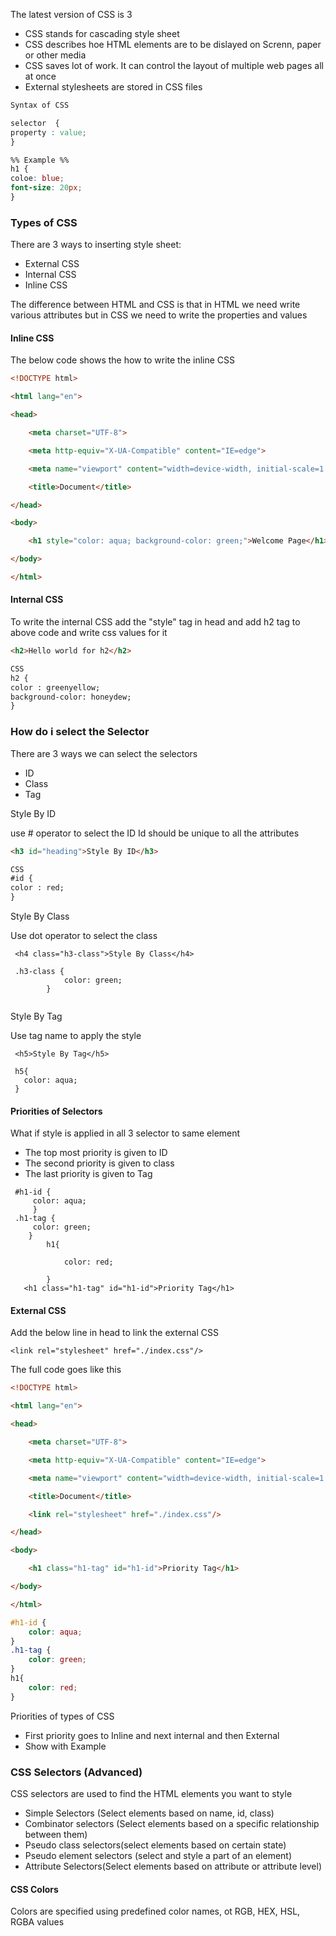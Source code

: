 The latest version of CSS is 3
* CSS stands for cascading style sheet
* CSS describes hoe HTML elements are to be dislayed on Screnn, paper or other media
* CSS saves lot of work. It can control the layout of multiple web pages all at once
* External stylesheets are stored in CSS files

``` css
Syntax of CSS

selector  {
property : value;
}

%% Example %%
h1 {
coloe: blue;
font-size: 20px;
}

```

### Types of CSS

There are 3 ways to inserting style sheet:

* External CSS
* Internal CSS
* Inline CSS

The difference between HTML and CSS is that in HTML we need write various attributes but in CSS we need to write the properties and values

#### Inline CSS

The below code shows the how to write the inline CSS

``` HTML
<!DOCTYPE html>

<html lang="en">

<head>

    <meta charset="UTF-8">

    <meta http-equiv="X-UA-Compatible" content="IE=edge">

    <meta name="viewport" content="width=device-width, initial-scale=1.0">

    <title>Document</title>

</head>

<body>

    <h1 style="color: aqua; background-color: green;">Welcome Page</h1>

</body>

</html>
```


#### Internal CSS

To write the internal CSS add the "style" tag in head and add h2 tag to above code and write css values for it

``` HTML & CSS
<h2>Hello world for h2</h2>

CSS
h2 {
color : greenyellow;
background-color: honeydew;
}
```

### How do i select the Selector

There are 3 ways we can select the selectors

* ID
* Class
* Tag

Style By ID

use # operator to select the ID
Id should be unique to all the attributes
``` HTML
<h3 id="heading">Style By ID</h3>

CSS
#id {
color : red;
}
```

Style By Class

Use dot operator to select the class

```
 <h4 class="h3-class">Style By Class</h4>

 .h3-class {
            color: green;
        }
 
```

Style By Tag

Use tag name to apply the style
```
 <h5>Style By Tag</h5>

 h5{
   color: aqua;
 }
```

#### Priorities of Selectors

What if style is applied in all 3 selector to same element

* The top most priority is given to ID
* The second priority is given to class
* The last priority is given to Tag

```
 #h1-id {
     color: aqua;
     }
 .h1-tag {
     color: green;
    }
        h1{

            color: red;

        }
   <h1 class="h1-tag" id="h1-id">Priority Tag</h1>

```


#### External CSS

Add the below line in head to link  the external CSS

```
<link rel="stylesheet" href="./index.css"/>
```

The full code goes like this

``` HTML
<!DOCTYPE html>

<html lang="en">

<head>

    <meta charset="UTF-8">

    <meta http-equiv="X-UA-Compatible" content="IE=edge">

    <meta name="viewport" content="width=device-width, initial-scale=1.0">

    <title>Document</title>

    <link rel="stylesheet" href="./index.css"/>

</head>

<body>

    <h1 class="h1-tag" id="h1-id">Priority Tag</h1>

</body>

</html>
```

``` CSS
#h1-id {
    color: aqua;
}
.h1-tag {
    color: green;
}
h1{
    color: red;
}
```

Priorities of types of CSS

* First priority goes to Inline and next internal and then External
* Show with Example

### CSS Selectors (Advanced)

CSS selectors are used to find the HTML elements you want to style

* Simple Selectors (Select elements based on name, id, class)
* Combinator selectors (Select elements based on a specific relationship between them)
* Pseudo class selectors(select elements based on certain state)
* Pseudo element selectors (select and style a part of an element)
* Attribute Selectors(Select elements based on attribute or attribute level)

#### CSS Colors

Colors are specified using predefined color names, ot RGB, HEX, HSL, RGBA values